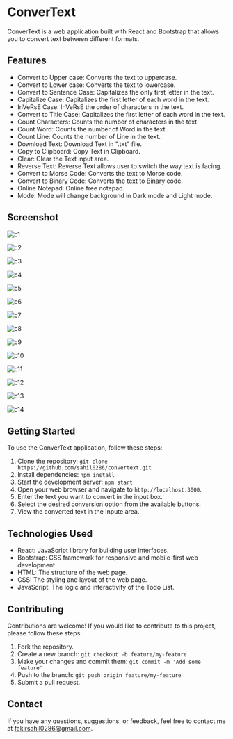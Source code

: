 # ConverText

ConverText is a web application built with React and Bootstrap that allows you to convert text between different formats.

## Features

- Convert to Upper case: Converts the text to uppercase.
- Convert to Lower case: Converts the text to lowercase.
- Convert to Sentence Case: Capitalizes the only first letter in the text.
- Capitalize Case: Capitalizes the first letter of each word in the text.
- InVeRsE Case: InVeRsE the order of characters in the text.
- Convert to Title Case: Capitalizes the first letter of each word in the text.
- Count Characters: Counts the number of characters in the text.
- Count Word: Counts the number of Word in the text.
- Count Line: Counts the number of Line in the text.
- Download Text: Download Text in ".txt" file.
- Copy to Clipboard: Copy Text in Clipboard.
- Clear: Clear the Text input area.
- Reverse Text: Reverse Text allows user to switch the way text is facing.
- Convert to Morse Code: Converts the text to Morse code.
- Convert to Binary Code: Converts the text to Binary code.
- Online Notepad: Online free notepad.
- Mode: Mode will change background in Dark mode and Light mode.

## Screenshot

![c1](https://github.com/sahil0286/convertext/assets/119412630/16e49c3d-db5c-43b2-b1d3-f8c0c7ee7857)

![c2](https://github.com/sahil0286/convertext/assets/119412630/140f9a26-a37a-4ea6-8003-9ca725d4dd37)

![c3](https://github.com/sahil0286/convertext/assets/119412630/f4dc440c-b24e-46c7-bb70-39b8ead0f19e)

![c4](https://github.com/sahil0286/convertext/assets/119412630/d14b9a31-c894-469a-91d9-cfac34046789)

![c5](https://github.com/sahil0286/convertext/assets/119412630/1c314812-4c7d-4875-82c2-bb2a0d7b5bbb)

![c6](https://github.com/sahil0286/convertext/assets/119412630/1988a69b-4887-464c-976a-eee56e34f2e5)

![c7](https://github.com/sahil0286/convertext/assets/119412630/9e8b7081-f9b4-41fd-9374-3d1c560da7bc)

![c8](https://github.com/sahil0286/convertext/assets/119412630/b0ef1426-1f84-4ec7-b4ad-9609e0ac24e8)

![c9](https://github.com/sahil0286/convertext/assets/119412630/037cb9af-1655-4856-b699-83154f1e9e36)

![c10](https://github.com/sahil0286/convertext/assets/119412630/b93a4ec6-8b4c-499b-b592-075e831663cf)

![c11](https://github.com/sahil0286/convertext/assets/119412630/dff9ef51-7585-4db6-a9cb-c87a2cc4f929)

![c12](https://github.com/sahil0286/convertext/assets/119412630/b828363d-d9fd-408a-b65d-07fe15b83833)

![c13](https://github.com/sahil0286/convertext/assets/119412630/746cab3d-2f4c-4802-b579-6874472c599c)

![c14](https://github.com/sahil0286/convertext/assets/119412630/d7ea27e6-a1b0-42be-ac94-751fe6ce3202)

## Getting Started

To use the ConverText application, follow these steps:

1. Clone the repository: `git clone https://github.com/sahil0286/convertext.git`
2. Install dependencies: `npm install`
3. Start the development server: `npm start`
4. Open your web browser and navigate to `http://localhost:3000`.
5. Enter the text you want to convert in the input box.
6. Select the desired conversion option from the available buttons.
7. View the converted text in the Inpute area.

## Technologies Used

- React: JavaScript library for building user interfaces.
- Bootstrap: CSS framework for responsive and mobile-first web development.
- HTML: The structure of the web page.
- CSS: The styling and layout of the web page.
- JavaScript: The logic and interactivity of the Todo List.

## Contributing

Contributions are welcome! If you would like to contribute to this project, please follow these steps:

1. Fork the repository.
2. Create a new branch: `git checkout -b feature/my-feature`
3. Make your changes and commit them: `git commit -m 'Add some feature'`
4. Push to the branch: `git push origin feature/my-feature`
5. Submit a pull request.

## Contact

If you have any questions, suggestions, or feedback, feel free to contact me at [fakirsahil0286@gmail.com](mailto:fakirsahil0286@gmail.com).
